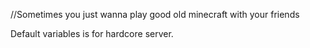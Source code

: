 //Sometimes you just wanna play good old minecraft with your friends

Default variables is for hardcore server.
